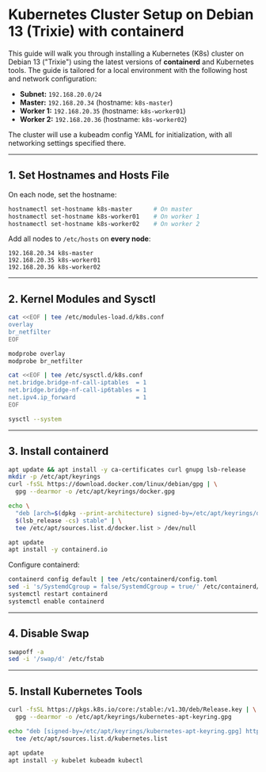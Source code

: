 # Kubernetes Cluster Setup on Debian 13 (Trixie) with containerd

This guide will walk you through installing a Kubernetes (K8s) cluster on Debian 13 ("Trixie") using the latest versions of **containerd** and Kubernetes tools. The guide is tailored for a local environment with the following host and network configuration:

- **Subnet:** `192.168.20.0/24`
- **Master:** `192.168.20.34` (hostname: `k8s-master`)
- **Worker 1:** `192.168.20.35` (hostname: `k8s-worker01`)
- **Worker 2:** `192.168.20.36` (hostname: `k8s-worker02`)

The cluster will use a kubeadm config YAML for initialization, with all networking settings specified there.

---

## 1. Set Hostnames and Hosts File

On each node, set the hostname:
```sh
hostnamectl set-hostname k8s-master      # On master
hostnamectl set-hostname k8s-worker01    # On worker 1
hostnamectl set-hostname k8s-worker02    # On worker 2
```

Add all nodes to `/etc/hosts` on **every node**:
```
192.168.20.34 k8s-master
192.168.20.35 k8s-worker01
192.168.20.36 k8s-worker02
```

---

## 2. Kernel Modules and Sysctl

```sh
cat <<EOF | tee /etc/modules-load.d/k8s.conf
overlay
br_netfilter
EOF

modprobe overlay
modprobe br_netfilter

cat <<EOF | tee /etc/sysctl.d/k8s.conf
net.bridge.bridge-nf-call-iptables  = 1
net.bridge.bridge-nf-call-ip6tables = 1
net.ipv4.ip_forward                 = 1
EOF

sysctl --system
```

---

## 3. Install containerd

```sh
apt update && apt install -y ca-certificates curl gnupg lsb-release
mkdir -p /etc/apt/keyrings
curl -fsSL https://download.docker.com/linux/debian/gpg | \
  gpg --dearmor -o /etc/apt/keyrings/docker.gpg

echo \
  "deb [arch=$(dpkg --print-architecture) signed-by=/etc/apt/keyrings/docker.gpg] https://download.docker.com/linux/debian \
  $(lsb_release -cs) stable" | \
  tee /etc/apt/sources.list.d/docker.list > /dev/null

apt update
apt install -y containerd.io
```

Configure containerd:
```sh
containerd config default | tee /etc/containerd/config.toml
sed -i 's/SystemdCgroup = false/SystemdCgroup = true/' /etc/containerd/config.toml
systemctl restart containerd
systemctl enable containerd
```

---

## 4. Disable Swap

```sh
swapoff -a
sed -i '/swap/d' /etc/fstab
```

---

## 5. Install Kubernetes Tools

```sh
curl -fsSL https://pkgs.k8s.io/core:/stable:/v1.30/deb/Release.key | \
  gpg --dearmor -o /etc/apt/keyrings/kubernetes-apt-keyring.gpg

echo "deb [signed-by=/etc/apt/keyrings/kubernetes-apt-keyring.gpg] https://pkgs.k8s.io/core:/stable:/v1.30/deb/ /" | \
  tee /etc/apt/sources.list.d/kubernetes.list

apt update
apt install -y kubelet kubeadm kubectl
```
